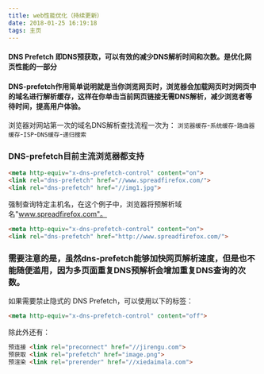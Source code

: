 ```yaml
---
title: web性能优化（持续更新）
date: 2018-01-25 16:19:18
tags: 主页
---
```


#### DNS Prefetch 即DNS预获取，可以有效的减少DNS解析时间和次数。是优化网页性能的一部分

#### DNS-prefetch​作用简单说明就是当你浏览网页时，浏览器会加载网页时对网页中的域名进行解析缓存，这样在你单击当前网页链接无需DNS解析，减少浏览者等待时间，提高用户体验。

浏览器对网站第一次的域名DNS解析查找流程一次为：
`浏览器缓存`-`系统缓存`-`路由器缓存`-`ISP`-`DNS缓存`-`递归搜索`

### DNS-prefetch目前主流浏览器都支持
```html
<meta http-equiv="x-dns-prefetch-control" content="on">
<link rel="dns-prefetch" href="//www.spreadfirefox.com/">
<link rel="dns-prefetch" href="//img1.jpg">
```

<!-- more -->

强制查询特定主机名，在这个例子中，浏览器将预解析域名"www.spreadfirefox.com"。
```html
<meta http-equiv="x-dns-prefetch-control" content="on">
<link rel="dns-prefetch" href="http://www.spreadfirefox.com/">
```


### 需要注意的是，虽然dns-prefetch能够加快网页解析速度，但是也不能随便滥用，因为多页面重复DNS预解析会增加重复DNS查询的次数。

如果需要禁止隐式的 DNS Prefetch，可以使用以下的标签：

```html
<meta http-equiv="x-dns-prefetch-control" content="off">
```

除此外还有：
```html
预连接 <link rel="preconnect" href="//jirengu.com">
预获取 <link rel="prefetch" href="image.png">
预渲染 <link rel="prerender" href="//xiedaimala.com">
```

